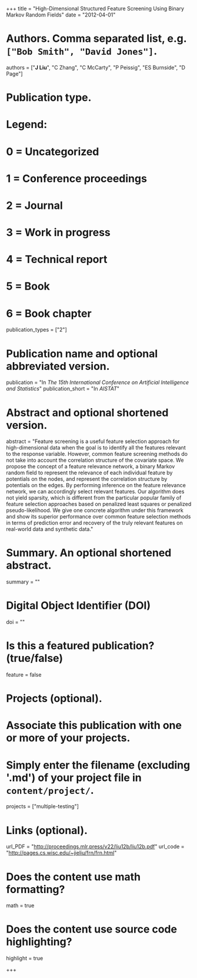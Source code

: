 +++
title = "High-Dimensional Structured Feature Screening Using Binary Markov Random Fields"
date = "2012-04-01"

# Authors. Comma separated list, e.g. `["Bob Smith", "David Jones"]`.
authors = ["__J Liu__", "C Zhang", "C McCarty", "P Peissig", "ES Burnside", "D Page"]

# Publication type.
# Legend:
# 0 = Uncategorized
# 1 = Conference proceedings
# 2 = Journal
# 3 = Work in progress
# 4 = Technical report
# 5 = Book
# 6 = Book chapter
publication_types = ["2"]

# Publication name and optional abbreviated version.
publication = "In *The 15th International Conference on Artificial Intelligence and Statistics*"
publication_short = "In *AISTAT*"

# Abstract and optional shortened version.
abstract = "Feature screening is a useful feature selection approach for high-dimensional data when the goal is to identify all the features relevant to the response variable. However, common feature screening methods do not take into account the correlation structure of the covariate space. We propose the concept of a feature relevance network, a binary Markov random field to represent the relevance of each individual feature by potentials on the nodes, and represent the correlation structure by potentials on the edges. By performing inference on the feature relevance network, we can accordingly select relevant features. Our algorithm does not yield sparsity, which is different from the particular popular family of feature selection approaches based on penalized least squares or penalized pseudo-likelihood. We give one concrete algorithm under this framework and show its superior performance over common feature selection methods in terms of prediction error and recovery of the truly relevant features on real-world data and synthetic data."

# Summary. An optional shortened abstract.
summary = ""

# Digital Object Identifier (DOI)
doi = ""

# Is this a featured publication? (true/false)
feature = false

# Projects (optional).
#   Associate this publication with one or more of your projects.
#   Simply enter the filename (excluding '.md') of your project file in `content/project/`.
projects = ["multiple-testing"]

# Links (optional).
url_PDF = "http://proceedings.mlr.press/v22/liu12b/liu12b.pdf"
url_code = "http://pages.cs.wisc.edu/~jieliu/frn/frn.html"

# Does the content use math formatting?
math = true

# Does the content use source code highlighting?
highlight = true

+++

